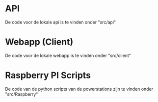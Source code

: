 # API

De code voor de lokale api is te vinden onder "src/api"


# Webapp (Client)

De code voor de lokale webapp is te vinden onder "src/client"

# Raspberry PI Scripts

De code van de python scripts van de powerstations zijn te vinden onder "src/Raspberry"